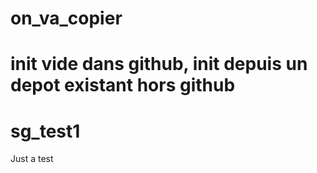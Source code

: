 on_va_copier
============

init vide dans github, init depuis un depot existant hors github
=======
sg_test1
========

Just a test
